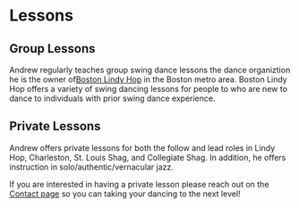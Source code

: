 # Lessons

## Group Lessons

Andrew regularly teaches group swing dance lessons the dance organiztion he is the owner of[Boston Lindy Hop](https://bostonlindyhop.com) in the Boston metro area. Boston Lindy Hop offers a variety of swing dancing lessons for people to who are new to dance to individuals with prior swing dance experience.

## Private Lessons

Andrew offers private lessons for both the follow and lead roles in Lindy Hop, Charleston, St. Louis Shag, and Collegiate Shag. In addition, he offers instruction in solo/authentic/vernacular jazz.

If you are interested in having a private lesson please reach out on the [Contact page](https://www.andrewselzer.com/contact.html) so you can taking your dancing to the next level!
